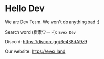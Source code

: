 # Hello Dev

We are Dev Team.
We won't do anything bad :)

Search word (検索ワード): `Evex Dev`

Discord: https://discord.gg/6e4B8dA9z9

Our website: https://evex.land
